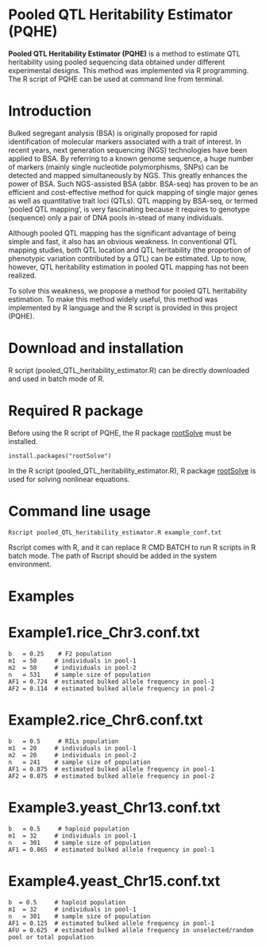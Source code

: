 # Pooled QTL Heritability Estimator (PQHE)
**Pooled QTL Heritability Estimator (PQHE)** is a method to estimate QTL heritability using pooled sequencing data obtained under different experimental designs. This method was implemented via R programming. The R script of PQHE can be used at command line from terminal.

# Introduction
Bulked segregant analysis (BSA) is originally proposed for rapid identification of molecular markers associated with a trait of interest. In recent years, next generation sequencing (NGS) technologies have been applied to BSA. By referring to a known genome sequence, a huge number of markers (mainly single nucleotide polymorphisms, SNPs) can be detected and mapped simultaneously by NGS. This greatly enhances the power of BSA. Such NGS-assisted BSA (abbr. BSA-seq) has proven to be an efficient and cost-effective method for quick mapping of single major genes as well as quantitative trait loci (QTLs). QTL mapping by BSA-seq, or termed ‘pooled QTL mapping’, is very fascinating because it requires to genotype (sequence) only a pair of DNA pools in-stead of many individuals. 

Although pooled QTL mapping has the significant advantage of being simple and fast, it also has an obvious weakness. In conventional QTL mapping studies, both QTL location and QTL heritability (the proportion of phenotypic variation contributed by a QTL) can be estimated. Up to now, however, QTL heritability estimation in pooled QTL mapping has not been realized.

To solve this weakness, we propose a method for pooled QTL heritability estimation. To make this method widely useful, this method was implemented by R language and the R script is provided in this project (PQHE).

# Download and installation
R script (pooled_QTL_heritability_estimator.R) can be directly downloaded and used in batch mode of R.

# Required R package
Before using the R script of PQHE, the R package [rootSolve](https://cran.r-project.org/web/packages/rootSolve) must be installed.

    install.packages("rootSolve")

In the R script (pooled_QTL_heritability_estimator.R), R package [rootSolve](https://cran.r-project.org/web/packages/rootSolve) is used for solving nonlinear equations.

# Command line usage

    Rscript pooled_QTL_heritability_estimator.R example_conf.txt

Rscript comes with R, and it can replace R CMD BATCH to run R scripts in R batch mode. The path of Rscript should be added in the system environment.

# Examples
# Example1.rice_Chr3.conf.txt
    b   = 0.25    # F2 population
    m1  = 50     # individuals in pool-1
    m2  = 50     # individuals in pool-2
    n   = 531    # sample size of population 
    AF1 = 0.724  # estimated bulked allele frequency in pool-1
    AF2 = 0.114  # estimated bulked allele frequency in pool-2


# Example2.rice_Chr6.conf.txt
    b   = 0.5     # RILs population
    m1  = 20     # individuals in pool-1
    m2  = 20     # individuals in pool-2
    n   = 241    # sample size of population 
    AF1 = 0.875  # estimated bulked allele frequency in pool-1
    AF2 = 0.075  # estimated bulked allele frequency in pool-2


# Example3.yeast_Chr13.conf.txt
    b   = 0.5     # haploid population
    m1  = 32     # individuals in pool-1
    n   = 301    # sample size of population 
    AF1 = 0.865  # estimated bulked allele frequency in pool-1



# Example4.yeast_Chr15.conf.txt
    b  = 0.5     # haploid population
    m1  = 32     # individuals in pool-1
    n   = 301    # sample size of population 
    AF1 = 0.125  # estimated bulked allele frequency in pool-1
    AFU = 0.625  # estimated bulked allele frequency in unselected/random pool or total population
